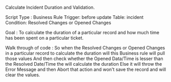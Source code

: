 Calculate Incident Duration and Validation.

Script Type : Business Rule Trigger: before update Table: incident Condition: Resolved Changes or Opened Changes

Goal : To calculate the duration of a particular record and how much time has been spent on a particular ticket.

Walk through of code :
So when the Resolved Changes or Opened Changes in a particular record to calculate the duration will this Business rule will pull those values
And then check whether the Opened Data/Time is lesser than the Resolved Date/Time the will calculate the duration 
Else it will throw the Error Message and then Abort that action and won't save the record and will clear the values.

